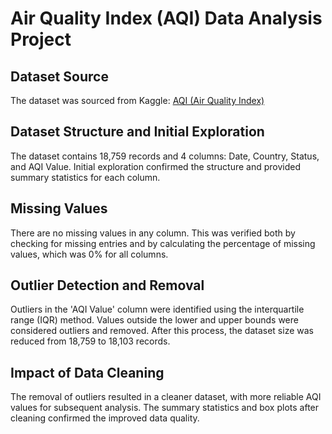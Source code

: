 # Air Quality Index (AQI) Data Analysis Project

## Dataset Source

The dataset was sourced from Kaggle: [AQI (Air Quality Index)](https://www.kaggle.com/datasets/azminetoushikwasi/aqi-air-quality-index-scheduled-daily-update)

## Dataset Structure and Initial Exploration

The dataset contains 18,759 records and 4 columns: Date, Country, Status, and AQI Value. Initial exploration confirmed the structure and provided summary statistics for each column.

## Missing Values

There are no missing values in any column. This was verified both by checking for missing entries and by calculating the percentage of missing values, which was 0% for all columns.

## Outlier Detection and Removal

Outliers in the 'AQI Value' column were identified using the interquartile range (IQR) method. Values outside the lower and upper bounds were considered outliers and removed. After this process, the dataset size was reduced from 18,759 to 18,103 records.


## Impact of Data Cleaning

The removal of outliers resulted in a cleaner dataset, with more reliable AQI values for subsequent analysis. The summary statistics and box plots after cleaning confirmed the improved data quality.